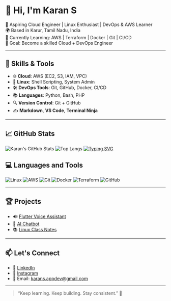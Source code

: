 # 👋 Hi, I'm Karan S

🚀 Aspiring Cloud Engineer | Linux Enthusiast | DevOps & AWS Learner  
🌍 Based in Karur, Tamil Nadu, India  
🧠 Currently Learning: AWS | Terraform | Docker | Git | CI/CD  
🎯 Goal: Become a skilled Cloud + DevOps Engineer  

---

## 🔧 Skills & Tools

- 🌐 **Cloud**: AWS (EC2, S3, IAM, VPC)
- 🐧 **Linux**: Shell Scripting, System Admin
- 🛠️ **DevOps Tools**: Git, GitHub, Docker, CI/CD
- 📚 **Languages**: Python, Bash, PHP
- 🔍 **Version Control**: Git + GitHub
- ✍️ **Markdown**, **VS Code**, **Terminal Ninja**

---

## 📈 GitHub Stats

![Karan's GitHub Stats](https://github-readme-stats.vercel.app/api?username=KaranPrince&show_icons=true&theme=radical)
![Top Langs](https://github-readme-stats.vercel.app/api/top-langs/?username=KaranPrince&layout=compact&theme=radical)
[![Typing SVG](https://readme-typing-svg.demolab.com?font=Fira+Code&pause=1000&center=true&vCenter=true&width=435&lines=Aspiring+Cloud+%26+DevOps+Engineer;Linux+%7C+AWS+%7C+Terraform+Learner;Open+to+Collaboration+and+Internship)](https://git.io/typing-svg)
## 💻 Languages and Tools

![Linux](https://img.shields.io/badge/Linux-FCC624?style=flat-square&logo=linux&logoColor=black)
![AWS](https://img.shields.io/badge/AWS-232F3E?style=flat-square&logo=amazon-aws&logoColor=white)
![Git](https://img.shields.io/badge/Git-F05032?style=flat-square&logo=git&logoColor=white)
![Docker](https://img.shields.io/badge/Docker-2496ED?style=flat-square&logo=docker&logoColor=white)
![Terraform](https://img.shields.io/badge/Terraform-7B42BC?style=flat-square&logo=terraform&logoColor=white)
![GitHub](https://img.shields.io/badge/GitHub-181717?style=flat-square&logo=github&logoColor=white)

---

## 🏆 Projects

- 🔊 [Flutter Voice Assistant](https://github.com/KaranPrince/FLUTTER_VOICE_FRIEND)
- 🤖 [AI Chatbot](https://github.com/KaranPrince/AI-CHATBOT)
- 📚 [Linux Class Notes](https://github.com/KaranPrince/Linux-Notes)

---

## 📫 Let's Connect

- 🔗 [LinkedIn](https://www.linkedin.com/in/karan-flutterdev)
- 💬 [Instagram](https://www.instagram.com/king.karan.22/)
- 📩 Email: karans.appdev@gmail.com

---

> “Keep learning. Keep building. Stay consistent.” 🚀

